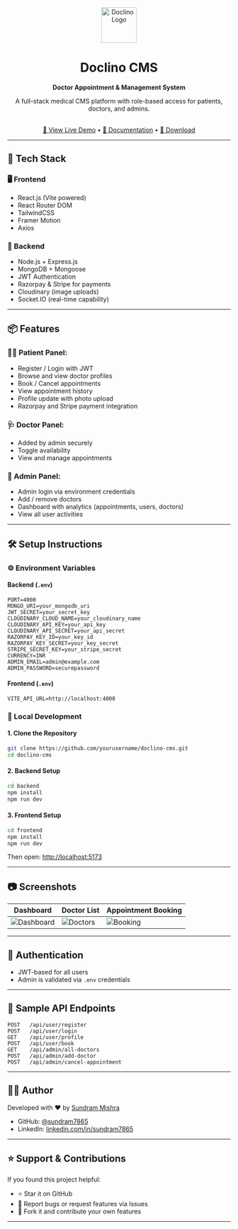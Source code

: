 <div align="center">
  <img src="https://img.icons8.com/external-flat-icons-inmotus-design/67/000000/external-hospital-medical-flat-icons-inmotus-design.png" width="80" height="80" alt="Doclino Logo" />
  <h1>Doclino CMS</h1>
  <p><strong>Doctor Appointment & Management System</strong></p>
  <p>A full-stack medical CMS platform with role-based access for patients, doctors, and admins.</p>
  <br/>
  <a href="#">🧠 View Live Demo</a> • <a href="#">📘 Documentation</a> • <a href="#">📂 Download</a>
</div>

---

## 🚀 Tech Stack

### 🖥️ Frontend
- React.js (Vite powered)
- React Router DOM
- TailwindCSS
- Framer Motion
- Axios

### 🧠 Backend
- Node.js + Express.js
- MongoDB + Mongoose
- JWT Authentication
- Razorpay & Stripe for payments
- Cloudinary (image uploads)
- Socket.IO (real-time capability)

---

## 📦 Features

### 👨‍⚕️ Patient Panel:
- Register / Login with JWT
- Browse and view doctor profiles
- Book / Cancel appointments
- View appointment history
- Profile update with photo upload
- Razorpay and Stripe payment integration

### 🩺 Doctor Panel:
- Added by admin securely
- Toggle availability
- View and manage appointments

### 🔐 Admin Panel:
- Admin login via environment credentials
- Add / remove doctors
- Dashboard with analytics (appointments, users, doctors)
- View all user activities

---

## 🛠️ Setup Instructions

### ⚙️ Environment Variables

#### Backend (`.env`)
```env
PORT=4000
MONGO_URI=your_mongodb_uri
JWT_SECRET=your_secret_key
CLOUDINARY_CLOUD_NAME=your_cloudinary_name
CLOUDINARY_API_KEY=your_api_key
CLOUDINARY_API_SECRET=your_api_secret
RAZORPAY_KEY_ID=your_key_id
RAZORPAY_KEY_SECRET=your_key_secret
STRIPE_SECRET_KEY=your_stripe_secret
CURRENCY=INR
ADMIN_EMAIL=admin@example.com
ADMIN_PASSWORD=securepassword
```

#### Frontend (`.env`)
```env
VITE_API_URL=http://localhost:4000
```

### 🧪 Local Development

#### 1. Clone the Repository
```bash
git clone https://github.com/yourusername/doclino-cms.git
cd doclino-cms
```

#### 2. Backend Setup
```bash
cd backend
npm install
npm run dev
```

#### 3. Frontend Setup
```bash
cd frontend
npm install
npm run dev
```

Then open: [http://localhost:5173](http://localhost:5173)

---

## 📷 Screenshots

| Dashboard | Doctor List | Appointment Booking |
|----------|--------------|----------------------|
| ![Dashboard](./screenshots/dashboard.png) | ![Doctors](./screenshots/doctors.png) | ![Booking](./screenshots/booking.png) |

---

## 🔐 Authentication
- JWT-based for all users
- Admin is validated via `.env` credentials

---

## 🧾 Sample API Endpoints

```
POST   /api/user/register
POST   /api/user/login
GET    /api/user/profile
POST   /api/user/book
GET    /api/admin/all-doctors
POST   /api/admin/add-doctor
POST   /api/admin/cancel-appointment
```

---

## 👨‍💻 Author

Developed with ❤️ by [Sundram Mishra](https://github.com/sundram7865)

- GitHub: [@sundram7865](https://github.com/sundram7865)
- LinkedIn: [linkedin.com/in/sundram7865](https://www.linkedin.com/in/sundram7865)

---

## ⭐ Support & Contributions

If you found this project helpful:

- ⭐ Star it on GitHub
- 🐛 Report bugs or request features via Issues
- 🍴 Fork it and contribute your own features

---

